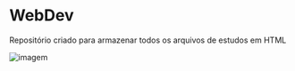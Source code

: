 # WebDev
Repositório criado para armazenar todos os arquivos de estudos em HTML

<img  src="https://i.imgur.com/Qw2WifW.gif" alt="imagem" >

